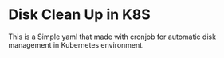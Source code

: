 # Disk Clean Up in K8S

This is a Simple yaml that made with cronjob for automatic disk management in Kubernetes environment.
